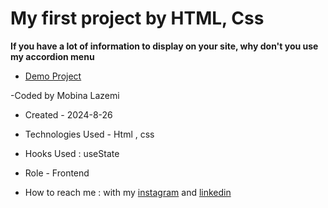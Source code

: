 # My first project by HTML, Css

**If you have a lot of information to display on your site, why don't you use my accordion menu**



- [Demo Project]( https://mobinalazemi.github.io/Retail/)

-Coded by Mobina Lazemi

- Created - 2024-8-26

- Technologies Used - Html , css 

- Hooks Used : useState 

- Role - Frontend

- How to reach me : with my [instagram](https://www.instagram.com/mobinalazemi_web) and [linkedin](https://linkedin.com/in/mobina-lazemi-234683320)
